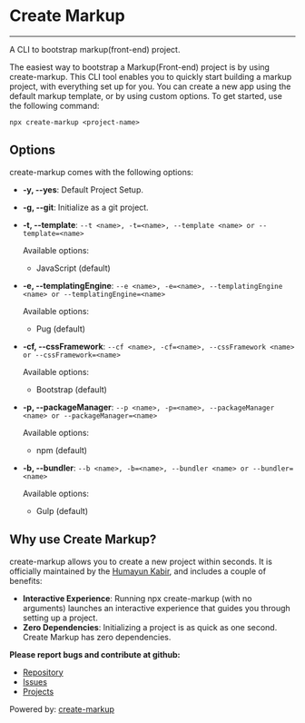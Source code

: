 # Create Markup
---
A CLI to bootstrap markup(front-end) project.

The easiest way to bootstrap a Markup(Front-end) project is by using create-markup. This CLI tool enables you to quickly start building a markup project, with everything set up for you. You can create a new app using the default markup template, or by using custom options. To get started, use the following command:


```
npx create-markup <project-name>
```

## Options
create-markup comes with the following options:

- **-y, --yes**: Default Project Setup.
- **-g, --git**: Initialize as a git project.
- **-t, --template**: `--t <name>, -t=<name>, --template <name> or --template=<name>`
  
  Available options: 
  - JavaScript (default)
- **-e, --templatingEngine**: `--e <name>, -e=<name>, --templatingEngine <name> or --templatingEngine=<name>`
  
  Available options: 
  - Pug (default)
- **-cf, --cssFramework**: `--cf <name>, -cf=<name>, --cssFramework <name> or --cssFramework=<name>`
  
  Available options: 
  - Bootstrap (default)
- **-p, --packageManager**: `--p <name>, -p=<name>, --packageManager <name> or --packageManager=<name>`
  
  Available options: 
  - npm (default)
- **-b, --bundler**: `--b <name>, -b=<name>, --bundler <name> or --bundler=<name>`
  
  Available options: 
  - Gulp (default)

## Why use Create Markup?
create-markup allows you to create a new project within seconds. It is officially maintained by the  [Humayun Kabir](https://github.com/humayunkabir), and includes a couple of benefits:

- **Interactive Experience**: Running npx create-markup (with no arguments) launches an interactive experience that guides you through setting up a project.
- **Zero Dependencies**: Initializing a project is as quick as one second. Create Markup has zero dependencies.

**Please report bugs and contribute at github:**

- [Repository](https://github.com/humayunkabir/create-markup)
- [Issues](https://github.com/humayunkabir/create-markup/issues)
- [Projects](https://github.com/humayunkabir/create-markup/projects)

Powered by: [create-markup](https://github.com/humayunkabir/create-markup)